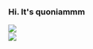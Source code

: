 ### Hi. It's quoniammm

<a href="https://github.com/quoniammm">
  <img align="left" src="https://github-readme-stats.vercel.app/api?username=quoniammm&count_private=true&show_icons=true&theme=material-palenight" />
</a>
<br>
<a href="https://github.com/quoniammm">
  <img align="center" src="https://github-readme-stats.vercel.app/api/top-langs/?username=quoniammm&layout=compact" />
</a>
